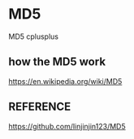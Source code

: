 # MD5
MD5 cplusplus

## how the MD5 work
https://en.wikipedia.org/wiki/MD5

## REFERENCE
https://github.com/linjinjin123/MD5
